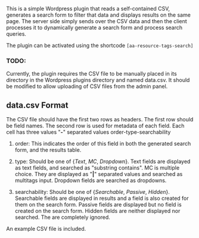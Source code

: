 This is a simple Wordpress plugin that reads a self-contained CSV, generates a search form to filter that data and displays results on the same page. The server side simply sends over the CSV data and then the client processes it to dynamically generate a search form and process search queries.

The plugin can be activated using the shortcode `[aa-resource-tags-search]`

### TODO:
Currently, the plugin requires the CSV file to be manually placed in its directory in the Wordpress plugins directory and named data.csv. It should be modified to allow uploading of CSV files from the admin panel.

## data.csv Format
 
The CSV file should have the first two rows as headers. The first row should be field names.
The second row is used for metadata of each field. Each cell has three values "__-__" separated values
order-type-searchability

1. order: This indicates the order of this field in both the generated search form, and the results table.

2. type: Should be one of {*Text*, *MC*, *Dropdown*}. Text fields are displayed as text fields, and searched as "substring contains". MC is multiple choice. They are displayed as "__|__" separated values and searched as multitags input. Dropdown fields are searched as dropdowns.

3. searchability: Should be one of {*Searchable*, *Passive*, *Hidden*}. Searchable fields are displayed in results and a field is also created for them on the search form. Passive fields are displayed but no field is created on the search form. Hidden fields are neither displayed nor searched. The are completely ignored.

An example CSV file is included.
